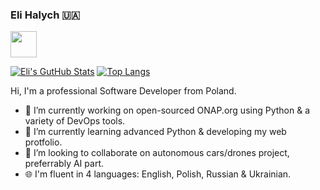 ### Eli Halych &#127482;&#127462;
<a href="mailto:eli.halych@gmail.com"><img src="https://gist.githubusercontent.com/eli-halych/6a62d545abfb2b97dc7e93c8437fb076/raw/5662331b94fa5ef52524f20ebe53b1fa5b91d209/email_icon_blue.png" width="42"/></a>

[![Eli's GutHub Stats](https://github-readme-stats.vercel.app/api?username=eli-halych&theme=react&show_icons=true&show_owner)](https://github.com/eli-halych/) [![Top Langs](https://github-readme-stats.vercel.app/api/top-langs/?username=eli-halych&theme=react&hide=jupyter%20notebook,html,java,css&langs_count=8&layout=compact)](https://github.com/eli-halych/)

Hi, I'm a professional Software Developer from Poland.

- 🔭 I’m currently working on open-sourced ONAP.org using Python & a variety of DevOps tools.
- 🌱 I’m currently learning advanced Python & developing my web protfolio.
- 👯 I’m looking to collaborate on autonomous cars/drones project, preferrably AI part.
- 🌐 I'm fluent in 4 languages: English, Polish, Russian & Ukrainian.
